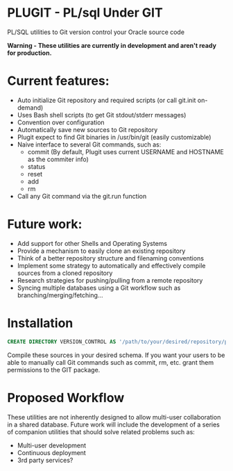 # PLUGIT - PL/sql Under GIT
PL/SQL utilities to Git version control your Oracle source code

**Warning - These utilities are currently in development and aren't ready for production.**

# Current features:
 - Auto initialize Git repository and required scripts (or call git.init on-demand)
 - Uses Bash shell scripts (to get Git stdout/stderr messages)
 - Convention over configuration
 - Automatically save new sources to Git repository
 - Plugit expect to find Git binaries in /usr/bin/git (easily customizable)
 - Naive interface to several Git commands, such as:
   - commit (By default, Plugit uses current USERNAME and HOSTNAME as the commiter info)
   - status
   - reset
   - add
   - rm
 - Call any Git command via the git.run function

# Future work:
 - Add support for other Shells and Operating Systems
 - Provide a mechanism to easily clone an existing repository
 - Think of a better repository structure and filenaming conventions
 - Implement some strategy to automatically and effectively compile sources from a cloned repository
 - Research strategies for pushing/pulling from a remote repository
 - Syncing multiple databases using a Git workflow such as branching/merging/fetching...

# Installation
```sql
CREATE DIRECTORY VERSION_CONTROL AS '/path/to/your/desired/repository/path';
```
Compile these sources in your desired schema.
If you want your users to be able to manually call Git commands such as commit, rm, etc. grant them permissions to the GIT package.

# Proposed Workflow
These utilities are not inherently designed to allow multi-user collaboration in a shared database.
Future work will include the development of a series of companion utilities that should solve related problems such as:
 - Multi-user development
 - Continuous deployment
 - 3rd party services?
